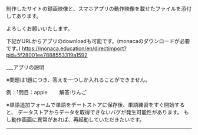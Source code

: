 制作したサイトの録画映像と、スマホアプリの動作映像を載せたファイルを添付してあります。

よろしくお願いいたします。


下記がURLからアプリのdownloadも可能です。(monacaのダウンロードが必要です。)
https://monaca.education/en/directimport?pid=5f28001ee7888553319a1592



___アプリの説明

※問題は1題につき、答えを一つしか入れることができません。

例：1問目：apple　 　解答:りんご

※単語追加フォームで単語をデートストアに保存後、単語練習をすぐ開始すると、
 データストアからデータを取得できないバグが発生可能性があります。
 もし動作画面に異常があれば、再起動していただきたいです。
___

